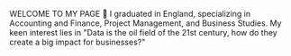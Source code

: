 WELCOME TO MY PAGE 👋
I graduated in England, specializing in Accounting and Finance, Project Management, and Business Studies. My keen interest lies in "Data is the oil field of the 21st century, how do they create a big impact for businesses?"





<!---
nnqtran/nnqtran is a ✨ special ✨ repository because its `README.md` (this file) appears on your GitHub profile.
You can click the Preview link to take a look at your changes.
--->
